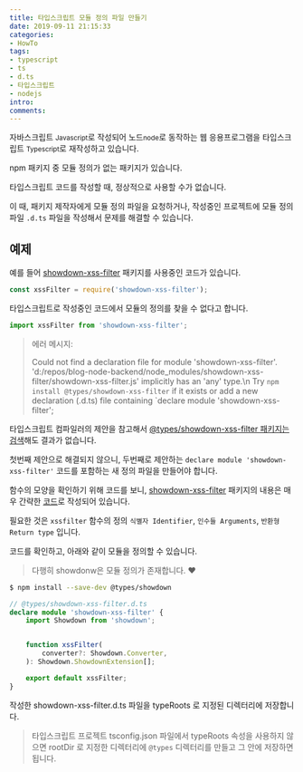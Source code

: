 ```yaml
---
title: 타입스크립트 모듈 정의 파일 만들기
date: 2019-09-11 21:15:33
categories:
- HowTo
tags:
- typescript
- ts
- d.ts
- 타입스크립트
- nodejs
intro:
comments:
---
```



자바스크립트 <small>Javascript</small>로 작성되어 노드<small>node</small>로 동작하는 웹 응용프로그램을 타입스크립트 <small>Typescript</small>로 재작성하고 있습니다.

npm 패키지 중 모듈 정의가 없는 패키지가 있습니다.

타입스크립트 코드를 작성할 때, 정상적으로 사용할 수가 없습니다.



이 때, 패키지 제작자에게 모듈 정의 파일을 요청하거나, 작성중인 프로젝트에 모듈 정의 파일  `.d.ts` 파일을 작성해서 문제를 해결할 수 있습니다. 



## 예제

예를 들어 [showdown-xss-filter](https://www.npmjs.com/package/showdown-xss-filter) 패키지를 사용중인 코드가 있습니다.

```js
const xssFilter = require('showdown-xss-filter');
```

타입스크립트로 작성중인 코드에서 모듈의 정의를 찾을 수 없다고 합니다.

```typescript
import xssFilter from 'showdown-xss-filter';
```

> 에러 메시지:
> 
> Could not find a declaration file for module 'showdown-xss-filter'. 'd:/repos/blog-node-backend/node_modules/showdown-xss-filter/showdown-xss-filter.js' implicitly has an 'any' type.\n Try `npm install @types/showdown-xss-filter` if it exists or add a new declaration (.d.ts) file containing `declare module 'showdown-xss-filter';

타입스크립트 컴파일러의 제안을 참고해서 [@types/showdown-xss-filter 패키지는 검색](https://www.npmjs.com/search?q=%40types%2Fshowdown-xss-filter)해도 결과가 없습니다. 

첫번째 제안으로 해결되지 않으니, 두번째로 제안하는 `declare module 'showdown-xss-filter'`  코드를 포함하는 새 정의 파일을 만들어야 합니다.



함수의 모양을 확인하기 위해 코드를 보니, [showdown-xss-filter](https://www.npmjs.com/package/showdown-xss-filter) 패키지의 내용은 매우 간략한 [코드](https://github.com/VisionistInc/showdown-xss-filter/blob/e26046384e266be5646ef0eb58816ff4029da565/showdown-xss-filter.js#L15)로 작성되어 있습니다.

필요한 것은 `xssfilter` 함수의 정의 `식별자 Identifier`, `인수들 Arguments`, `반환형 Return type` 입니다.



코드를 확인하고, 아래와 같이 모듈을 정의할 수 있습니다.

> 다행히 showdonw은 모듈 정의가 존재합니다. ❤ 

```bash
$ npm install --save-dev @types/showdown
```




```typescript
// @types/showdown-xss-filter.d.ts
declare module 'showdown-xss-filter' {
    import Showdown from 'showdown';


    function xssFilter(
        converter?: Showdown.Converter,
    ): Showdown.ShowdownExtension[];

    export default xssFilter;
}
```

작성한 showdown-xss-filter.d.ts 파일을 typeRoots 로 지정된 디렉터리에 저장합니다.

> 타입스크립트 프로젝트 tsconfig.json 파일에서 typeRoots 속성을 사용하지 않으면  rootDir 로 지정한 디렉터리에 `@types` 디렉터리를 만들고 그 안에 저장하면 됩니다.


